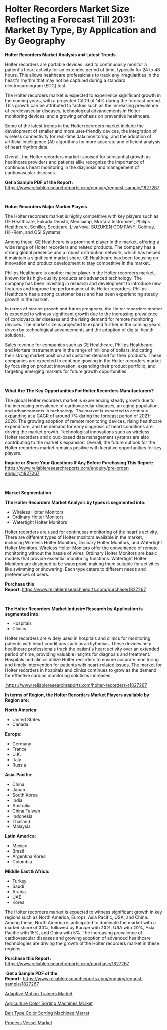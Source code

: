 <p><h1>Holter Recorders Market Size Reflecting a Forecast Till 2031: Market By Type, By Application and By Geography</h1></p><p><strong>Holter Recorders Market Analysis and Latest Trends</strong></p>
<p><p>Holter recorders are portable devices used to continuously monitor a patient's heart activity for an extended period of time, typically for 24 to 48 hours. This allows healthcare professionals to track any irregularities in the heart's rhythm that may not be captured during a standard electrocardiogram (ECG) test.</p><p>The Holter recorders market is expected to experience significant growth in the coming years, with a projected CAGR of 14% during the forecast period. This growth can be attributed to factors such as the increasing prevalence of cardiovascular diseases, technological advancements in Holter monitoring devices, and a growing emphasis on preventive healthcare.</p><p>Some of the latest trends in the Holter recorders market include the development of smaller and more user-friendly devices, the integration of wireless connectivity for real-time data monitoring, and the adoption of artificial intelligence (AI) algorithms for more accurate and efficient analysis of heart rhythm data.</p><p>Overall, the Holter recorders market is poised for substantial growth as healthcare providers and patients alike recognize the importance of continuous heart monitoring in the diagnosis and management of cardiovascular diseases.</p></p>
<p><strong>Get a Sample PDF of the Report:&nbsp;</strong> <a href="https://www.reliableresearchreports.com/enquiry/request-sample/1827267">https://www.reliableresearchreports.com/enquiry/request-sample/1827267</a></p>
<p>&nbsp;</p>
<p><strong>Holter Recorders Major Market Players</strong></p>
<p><p>The Holter recorders market is highly competitive with key players such as GE Healthcare, Fukuda Denshi, Medicomp, Mortara Instrument, Philips Healthcare, Schiller, Scottcare, LivaNova, SUZUKEN COMPANY, Goldray, Hill-Rom, and OSI Systems.</p><p>Among these, GE Healthcare is a prominent player in the market, offering a wide range of Holter recorders and related products. The company has a strong global presence and a robust distribution network, which has helped it maintain a significant market share. GE Healthcare has been focusing on innovation and product development to stay competitive in the market.</p><p>Philips Healthcare is another major player in the Holter recorders market, known for its high-quality products and advanced technology. The company has been investing in research and development to introduce new features and improve the performance of its Holter recorders. Philips Healthcare has a strong customer base and has been experiencing steady growth in the market.</p><p>In terms of market growth and future prospects, the Holter recorders market is expected to witness significant growth due to the increasing prevalence of cardiovascular diseases and the rising demand for remote monitoring devices. The market size is projected to expand further in the coming years, driven by technological advancements and the adoption of digital health solutions.</p><p>Sales revenue for companies such as GE Healthcare, Philips Healthcare, and Mortara Instrument are in the range of millions of dollars, indicating their strong market position and customer demand for their products. These companies are expected to continue growing in the Holter recorders market by focusing on product innovation, expanding their product portfolio, and targeting emerging markets for future growth opportunities.</p></p>
<p>&nbsp;</p>
<p><strong>What Are The Key Opportunities For Holter Recorders Manufacturers?</strong></p>
<p><p>The global Holter recorders market is experiencing steady growth due to the increasing prevalence of cardiovascular diseases, an aging population, and advancements in technology. The market is expected to continue expanding at a CAGR of around 7% during the forecast period of 2021-2026. The growing adoption of remote monitoring devices, rising healthcare expenditure, and the demand for early diagnosis of heart conditions are driving the market growth. Technological innovations such as wireless Holter recorders and cloud-based data management systems are also contributing to the market's expansion. Overall, the future outlook for the Holter recorders market remains positive with lucrative opportunities for key players.</p></p>
<p><strong>Inquire or Share Your Questions If Any Before Purchasing This Report:</strong> <a href="https://www.reliableresearchreports.com/enquiry/pre-order-enquiry/1827267">https://www.reliableresearchreports.com/enquiry/pre-order-enquiry/1827267</a></p>
<p>&nbsp;</p>
<p><strong>Market Segmentation</strong></p>
<p><strong>The Holter Recorders Market Analysis by types is segmented into:</strong></p>
<p><ul><li>Wireless Holter Monitors</li><li>Ordinary Holter Monitors</li><li>Watertight Holter Monitors</li></ul></p>
<p><p>Holter recorders are used for continuous monitoring of the heart's activity. There are different types of Holter monitors available in the market, including Wireless Holter Monitors, Ordinary Holter Monitors, and Watertight Holter Monitors. Wireless Holter Monitors offer the convenience of remote monitoring without the hassle of wires. Ordinary Holter Monitors are basic models that provide essential monitoring functions. Watertight Holter Monitors are designed to be waterproof, making them suitable for activities like swimming or showering. Each type caters to different needs and preferences of users.</p></p>
<p><strong>Purchase this Report:&nbsp;</strong><a href="https://www.reliableresearchreports.com/purchase/1827267">https://www.reliableresearchreports.com/purchase/1827267</a></p>
<p>&nbsp;</p>
<p><strong>The Holter Recorders Market Industry Research by Application is segmented into:</strong></p>
<p><ul><li>Hospitals</li><li>Clinics</li></ul></p>
<p><p>Holter recorders are widely used in hospitals and clinics for monitoring patients with heart conditions such as arrhythmias. These devices help healthcare professionals track the patient's heart activity over an extended period of time, providing valuable insights for diagnosis and treatment. Hospitals and clinics utilize Holter recorders to ensure accurate monitoring and timely intervention for patients with heart-related issues. The market for Holter recorders in hospitals and clinics continues to grow as the demand for effective cardiac monitoring solutions increases.</p></p>
<p><a href="https://www.reliableresearchreports.com/holter-recorders-r1827267">&nbsp;https://www.reliableresearchreports.com/holter-recorders-r1827267</a></p>
<p><strong>In terms of Region, the Holter Recorders Market Players available by Region are:</strong></p>
<p>
    <p> <strong> North America: </strong>
        <ul>
            <li>United States</li>
            <li>Canada</li>
        </ul>
        </p> 
    <p> <strong> Europe: </strong>
        <ul>
            <li>Germany</li>
            <li>France</li>
            <li>U.K.</li>
            <li>Italy</li>
            <li>Russia</li>
        </ul>
        </p> 
    <p> <strong> Asia-Pacific: </strong>
        <ul>
            <li>China</li>
            <li>Japan</li>
            <li>South Korea</li>
            <li>India</li>
            <li>Australia</li>
            <li>China Taiwan</li>
            <li>Indonesia</li>
            <li>Thailand</li>
            <li>Malaysia</li>
        </ul>
        </p> 
    <p> <strong> Latin America: </strong>
        <ul>
            <li>Mexico</li>
            <li>Brazil</li>
            <li>Argentina Korea</li>
            <li>Colombia</li>
        </ul>
        </p> 
    <p> <strong> Middle East & Africa: </strong>
        <ul>
            <li>Turkey</li>
            <li>Saudi</li>
            <li>Arabia</li>
            <li>UAE</li>
            <li>Korea</li>
        </ul>
    </p>
    </p>
<p><p>The Holter recorders market is expected to witness significant growth in key regions such as North America, Europe, Asia Pacific, USA, and China. Among these, North America is anticipated to dominate the market with a market share of 35%, followed by Europe with 25%, USA with 20%, Asia Pacific with 15%, and China with 5%. The increasing prevalence of cardiovascular diseases and growing adoption of advanced healthcare technologies are driving the growth of the Holter recorders market in these regions.</p></p>
<p><strong>Purchase this Report: </strong><a href="https://www.reliableresearchreports.com/purchase/1827267">https://www.reliableresearchreports.com/purchase/1827267</a></p>
<p>&nbsp;<strong>Get a Sample PDF of the Report:&nbsp;&nbsp;</strong><a href="https://www.reliableresearchreports.com/enquiry/request-sample/1827267">https://www.reliableresearchreports.com/enquiry/request-sample/1827267</a></p>
<p><strong></strong></p>
<p><p><a href="https://www.linkedin.com/pulse/adaptive-motion-trainers-market-global-regional-analysis-aalce">Adaptive Motion Trainers Market</a></p><p><a href="https://github.com/muhammadasraf467/Market-Research-Report-List-1/blob/main/agriculture-color-sorting-machines-market.md">Agriculture Color Sorting Machines Market</a></p><p><a href="https://github.com/sosoelmasry38/Market-Research-Report-List-1/blob/main/belt-type-color-sorting-machines-market.md">Belt Type Color Sorting Machines Market</a></p><p><a href="https://www.linkedin.com/pulse/process-vessel-market-ndash-industry-trends-forecast-period-m0zme">Process Vessel Market</a></p></p>